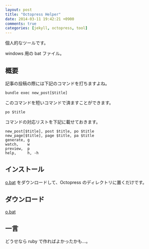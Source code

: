```yaml
---
layout: post
title: "Octopress Helper"
date: 2014-03-11 19:42:21 +0900
comments: true
categories: [jekyll, octopress, tool]
---
```


個人的なツールです。

windows 用の bat ファイル。






## 概要

記事の投稿の際には下記のコマンドを打ちますよね。

    bundle exec new_post[$title]

このコマンドを短いコマンドで済ますことができます。

    po $title

コマンドの対応リストを下記に載せておきます。

    new_post[$title], post $title, po $title
    new_page[$title], page $title, pa $title
    generate, g
    watch,    w
    preview,  p
    help,     h, -h








## インストール

[o.bat](uploads/bat/140311/o.bat) をダウンロードして、Octopress のディレクトリに置くだけです。









## ダウンロード

[o.bat](uploads/bat/140311/o.bat)





## 一言

どうせなら ruby で作ればよかったかも…。
